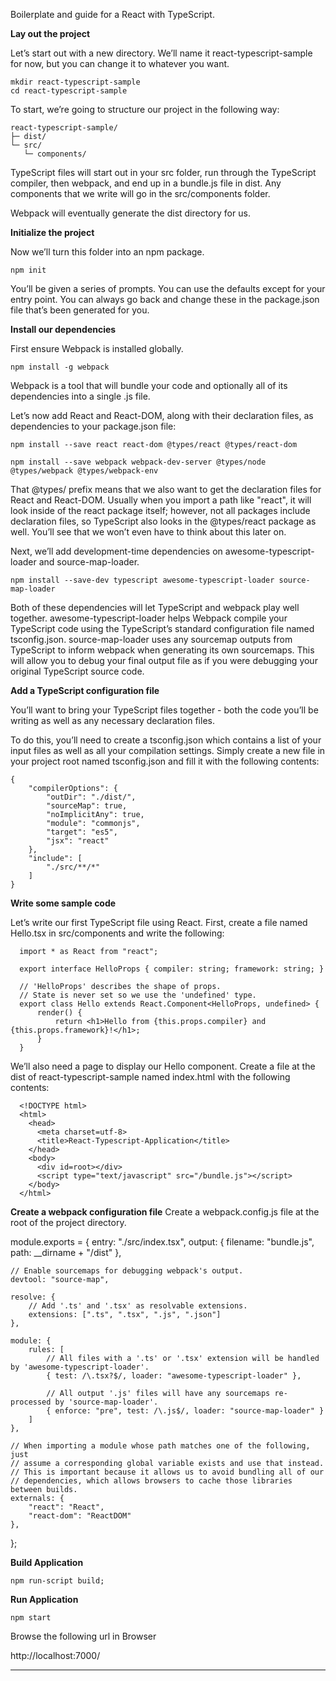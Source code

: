 Boilerplate and guide for a React with TypeScript.

**Lay out the project**

Let’s start out with a new directory. We’ll name it react-typescript-sample for now, but you can change it to whatever you want.

    mkdir react-typescript-sample
    cd react-typescript-sample

To start, we’re going to structure our project in the following way:

    react-typescript-sample/
    ├─ dist/
    └─ src/
       └─ components/

TypeScript files will start out in your src folder, run through the TypeScript compiler, then webpack, and end up in a bundle.js file in dist. Any components that we write will go in the src/components folder.

Webpack will eventually generate the dist directory for us.

**Initialize the project**

Now we’ll turn this folder into an npm package.

    npm init

You’ll be given a series of prompts. You can use the defaults except for your entry point. You can always go back and change these in the package.json file that’s been generated for you.

**Install our dependencies**

First ensure Webpack is installed globally.

    npm install -g webpack

Webpack is a tool that will bundle your code and optionally all of its dependencies into a single .js file.

Let’s now add React and React-DOM, along with their declaration files, as dependencies to your package.json file:

    npm install --save react react-dom @types/react @types/react-dom

    npm install --save webpack webpack-dev-server @types/node @types/webpack @types/webpack-env


That @types/ prefix means that we also want to get the declaration files for React and React-DOM. Usually when you import a path like "react", it will look inside of the react package itself; however, not all packages include declaration files, so TypeScript also looks in the @types/react package as well. You’ll see that we won’t even have to think about this later on.

Next, we’ll add development-time dependencies on awesome-typescript-loader and source-map-loader.

    npm install --save-dev typescript awesome-typescript-loader source-map-loader

Both of these dependencies will let TypeScript and webpack play well together. awesome-typescript-loader helps Webpack compile your TypeScript code using the TypeScript’s standard configuration file named tsconfig.json. source-map-loader uses any sourcemap outputs from TypeScript to inform webpack when generating its own sourcemaps. This will allow you to debug your final output file as if you were debugging your original TypeScript source code.

**Add a TypeScript configuration file**

You’ll want to bring your TypeScript files together - both the code you’ll be writing as well as any necessary declaration files.

To do this, you’ll need to create a tsconfig.json which contains a list of your input files as well as all your compilation settings. Simply create a new file in your project root named tsconfig.json and fill it with the following contents:

    {
        "compilerOptions": {
            "outDir": "./dist/",
            "sourceMap": true,
            "noImplicitAny": true,
            "module": "commonjs",
            "target": "es5",
            "jsx": "react"
        },
        "include": [
            "./src/**/*"
        ]
    }

**Write some sample code**

Let’s write our first TypeScript file using React. First, create a file named Hello.tsx in src/components and write the following:

      import * as React from "react";

      export interface HelloProps { compiler: string; framework: string; }

      // 'HelloProps' describes the shape of props.
      // State is never set so we use the 'undefined' type.
      export class Hello extends React.Component<HelloProps, undefined> {
          render() {
              return <h1>Hello from {this.props.compiler} and {this.props.framework}!</h1>;
          }
      }

We’ll also need a page to display our Hello component. Create a file at the dist of react-typescript-sample named index.html with the following contents:

      <!DOCTYPE html>
      <html>
        <head>
          <meta charset=utf-8>
          <title>React-Typescript-Application</title>
        </head>
        <body>
          <div id=root></div>
          <script type="text/javascript" src="/bundle.js"></script>
        </body>
      </html>

**Create a webpack configuration file**
Create a webpack.config.js file at the root of the project directory.

module.exports = {
    entry: "./src/index.tsx",
    output: {
        filename: "bundle.js",
        path: __dirname + "/dist"
    },

    // Enable sourcemaps for debugging webpack's output.
    devtool: "source-map",

    resolve: {
        // Add '.ts' and '.tsx' as resolvable extensions.
        extensions: [".ts", ".tsx", ".js", ".json"]
    },

    module: {
        rules: [
            // All files with a '.ts' or '.tsx' extension will be handled by 'awesome-typescript-loader'.
            { test: /\.tsx?$/, loader: "awesome-typescript-loader" },

            // All output '.js' files will have any sourcemaps re-processed by 'source-map-loader'.
            { enforce: "pre", test: /\.js$/, loader: "source-map-loader" }
        ]
    },

    // When importing a module whose path matches one of the following, just
    // assume a corresponding global variable exists and use that instead.
    // This is important because it allows us to avoid bundling all of our
    // dependencies, which allows browsers to cache those libraries between builds.
    externals: {
        "react": "React",
        "react-dom": "ReactDOM"
    },
};

**Build Application**

    npm run-script build;

**Run Application**

    npm start

Browse the following url in Browser

http://localhost:7000/


----------
